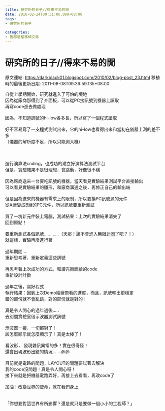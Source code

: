 ```yaml
---
title: 研究所的日子//得來不易的閒
date: 2010-02-24T00:31:00.000+08:00
tags: 
- 研究所的日子

categories:
- 舊部落格移植文章
---
```


# 研究所的日子//得來不易的閒

原文連結: https://darkblack01.blogspot.com/2010/02/blog-post_23.html
移植時的最後更新日期: 2011-08-08T09:36:59.135+08:00

自從上學期開始，研究就進入了可怕的境地<br />因為從廠商那得到了介面板，可以從PC接訊號到機器上讀取<br />再寫code進去做處理<br /><br />因為，不知道訊號的hi-low各多長，所以寫了一個程式讀取<br /><br />好不容易寫了一支程式測試出來，它的hi-low也看得出來和當初在儀器上測的差不多<br />（儀器的解析度不足，所以只能測大概）<br /><br /><a name='more'></a><br /><br />進行演算法coding，也成功的建立好演算法測試平台<br />但是，實驗結果不是很理想，會跳動，好像很不穩<br /><br />因為廠商送來一台要吃訊號的機器，當天看見實驗結果測試平台直接輸出<br />可以看見實驗結果的雛形，和廠商溝通之後，再修正自己的輸出端<br /><br />但是因為送來的機器有需求上的限制，所以要換PC訊號源的元件<br />從A廠變成B廠的PC元件，所以訊號要重新測試<br /><br />買了一塊新元件裝上電腦，測試結果：上次的實驗結果消失了<br />回到原點！<br /><br />要重新測試各個訊號............（天那！該不會進入無限迴圈了吧？！）<br />就這樣，實驗再度進行著<br /><br />過年期間....<br />重新思考著，重新定義這些訊號<br /><br />再思考著上次成功的方式，和讀完廠商給的code<br />重新設計計數<br /><br />過年之後，寫好程式<br />執行結果：回到上次Demo給廠商看的進度，而且，訊號輸出更穩定<br />錯的部份就不會亂跳，對的部份就是對的！<br /><br />真是令人開心的過年過後.....<br />去別間實驗室借示波器測試訊號<br /><br />示波器一接，一切都對了！<br />該怎麼顯示就怎麼顯示了！真是太棒了！<br /><br />看波形，&nbsp;發現雜訊異常的多！實在很奇怪！<br />還會出現波形出錯的情況.......@@<br /><br />目前就是電路的問題，LAYOUT的問題要試著去解決<br />我的code沒問題！真是令人開心呀！<br />接下來就是把機器電路弄好，再接上去看看，再改code了<br /><br />加油！改變世界的使命，就在我們身上<br /><br /><br />「你想要對這世界有所影響？還是就只是要做一個小小的工程師？」
